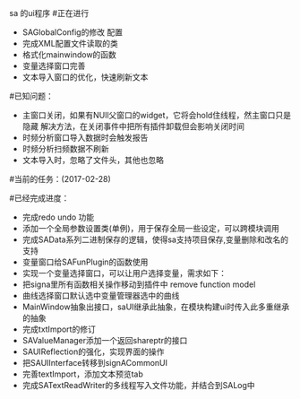 sa 的ui程序
#正在进行
- SAGlobalConfig的修改 配置
- 完成XML配置文件读取的类
- 格式化mainwindow的函数
- 变量选择窗口完善
- 文本导入窗口的优化，快速刷新文本

#已知问题：
- 主窗口关闭，如果有NUll父窗口的widget，它将会hold住线程，然主窗口只是隐藏
解决方法，在关闭事件中把所有插件卸载但会影响关闭时间
- 时频分析窗口导入数据时会触发报告
- 时频分析扫频数据不刷新
- 文本导入时，忽略了文件头，其他也忽略



#当前的任务：(2017-02-28)

#已经完成进度：
- 完成redo undo 功能
- 添加一个全局参数设置类(单例)，用于保存全局一些设定，可以跨模块调用
- 完成SAData系列二进制保存的逻辑，使得sa支持项目保存,变量删除和改名的支持
- 变量窗口给SAFunPlugin的函数使用
- 实现一个变量选择窗口，可以让用户选择变量，需求如下：
- 把signa里所有函数相关操作移动到插件中 remove function model
- 曲线选择窗口默认选中变量管理器选中的曲线
- MainWindow抽象出接口，saUI继承此抽象，在模块构建ui时传入此多重继承的抽象
- 完成txtImport的修订
- SAValueManager添加一个返回shareptr的接口
- SAUIReflection的强化，实现界面的操作
- 把SAUIInterface转移到signACommonUI
- 完善textImport，添加文本预览tab
- 完成SATextReadWriter的多线程写入文件功能，并结合到SALog中
